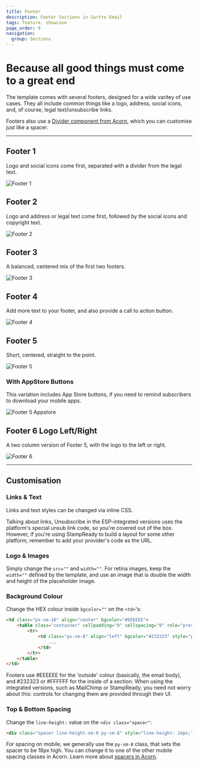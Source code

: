 ```yaml
---
title: Footer
description: Footer Sections in Sartre Email
tags: feature, showcase
page_order: 9
navigation:
  group: Sections
---
```


# Because all good things must come to a great end

The template comes with several footers, designed for a wide varitey of use cases. They all include common things like a logo, address, social icons, and, of course, legal text/unsubscribe links.

Footers also use a [Divider component from Acorn](https://docs.thememountain.com/acorn/components/divider), which you can customise just like a spacer.

---

## Footer 1

Logo and social icons come first, separated with a divider from the legal text.

![Footer 1](/img/email/sartre/sections/footer-1.png)

## Footer 2

Logo and address or legal text come first, followed by the social icons and copyright text.

![Footer 2](/img/email/sartre/sections/footer-2.png)

## Footer 3

A balanced, centered mix of the first two footers.

![Footer 3](/img/email/sartre/sections/footer-3.png)

## Footer 4

Add more text to your footer, and also provide a call to action button.

![Footer 4](/img/email/sartre/sections/footer-4.png)

## Footer 5

Short, centered, straight to the point.

![Footer 5](/img/email/sartre/sections/footer-5.png)

### With AppStore Buttons

This variation includes App Store buttons, if you need to remind subscribers to download your mobile apps.

![Footer 5 Appstore](/img/email/sartre/sections/footer-5-appstore.png)

## Footer 6 Logo Left/Right

A two column version of Footer 5, with the logo to the left or right.

![Footer 6](/img/email/sartre/sections/footer-6-left.png)

---

## Customisation

### Links & Text

Links and text styles can be changed via inline CSS.

Talking about links, Unsubscribe in the ESP-integrated versions uses the platform's special unsub link code, so you're covered out of the box. However, if you're using StampReady to build a layout for some other platform, remember to add your provider's code as the URL.

### Logo & Images

Simply change the `src=""` and `width=""`. For retina images, keep the `width=""` defined by the template, and use an image that is double the width and height of the placeholder image.

### Background Colour

Change the HEX colour inside `bgcolor=""` on the `<td>`'s:

```html
<td class="px-sm-16" align="center" bgcolor="#EEEEEE">
    <table class="container" cellpadding="0" cellspacing="0" role="presentation" width="600">
        <tr>
            <td class="px-sm-8" align="left" bgcolor="#232323" style="padding: 0 24px;">
                ...
            </td>
        </tr>
    </table>
</td>
```

Footers use #EEEEEE for the 'outside' colour (basically, the email body), and #232323 or #FFFFFF for the inside of a section. When using the integrated versions, such as MailChimp or StampReady, you need not worry about this: controls for changing them are provided through their UI.

### Top & Bottom Spacing

Change the `line-height:` value on the `<div class="spacer"`: 

```html
<div class="spacer line-height-sm-0 py-sm-8" style="line-height: 24px;">&zwnj;</div>
```

For spacing on mobile, we generally use the `py-sm-8` class, that sets the spacer to be 16px high. You can change it to one of the other mobile spacing classes in Acorn. Learn more about [spacers in Acorn](https://docs.thememountain.com/acorn/utilities/spacing).

